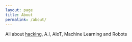 ```yaml
---
layout: page
title: About
permalink: /about/
---
```


All about [hacking](https://hackmelbourne.org),
A.I, AIoT, Machine Learning and Robots

